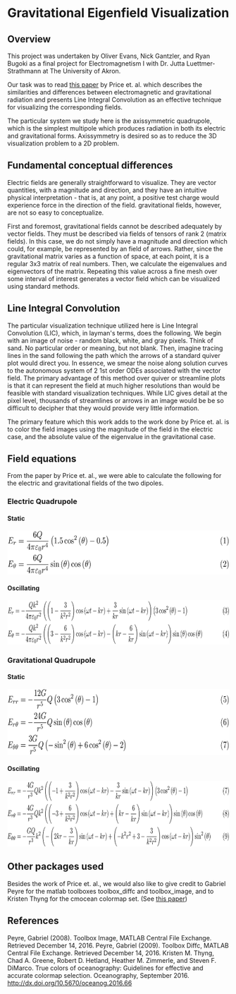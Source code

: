 # Gravitational Eigenfield Visualization

## Overview
This project was undertaken by Oliver Evans, Nick Gantzler, and Ryan Bugoki as a final project for Electromagnetism I with Dr. Jutta Luettmer-Strathmann at The University of Akron.

Our task was to read [this paper](https://arxiv.org/abs/1212.4730) by Price et. al. which describes the similarities and differences between electromagnetic and gravitational radiation and presents Line Integral Convolution as an effective technique for visualizing the corresponding fields.

The particular system we study here is the axissymmetric quadrupole, which is the simplest multipole which produces radiation in both its electric and gravitational forms. Axissymmetry is desired so as to reduce the 3D visualization problem to a 2D problem.

## Fundamental conceptual differences
Electric fields are generally straightforward to visualize. They are vector quantities, with a magnitude and direction, and they have an intuitive physical interpretation - that is, at any point, a positive test charge would experience force in the direction of the field. gravitational fields, however, are not so easy to conceptualize.

First and foremost, gravitational fields cannot be described adequately by vector fields. They must be described via fields of tensors of rank 2 (matrix fields). In this case, we do not simply have a magnitude and direction which could, for example, be represented by an field of arrows. Rather, since the gravitational matrix varies as a function of space, at each point, it is a regular 3x3 matrix of real numbers. Then, we calculate the eigenvalues and eigenvectors of the matrix. Repeating this value across a fine mesh over some interval of interest generates a vector field which can be visualized using standard methods.

## Line Integral Convolution
The particular visualization technique utilized here is Line Integral Convolution (LIC), which, in layman's terms, does the following. We begin with an image of noise - random black, white, and gray pixels. Think of sand. No particular order or meaning, but not blank. Then, imagine tracing lines in the sand following the path which the arrows of a standard quiver plot would direct you. In essence, we smear the noise along solution curves to the autonomous system of 2 1st order ODEs associated with the vector field. The primary advantage of this method over quiver or streamline plots is that it can represent the field at much higher resolutions than would be feasible with standard visualization techniques. While LIC gives detail at the pixel level, thousands of streamlines or arrows in an image would be be so difficult to decipher that they would provide very little information.

The primary feature which this work adds to the work done by Price et. al. is to color the field images using the magnitude of the field in the electric case, and the absolute value of the eigenvalue in the gravitational case.

## Field equations
From the paper by Price et. al., we were able to calculate the following for the electric and gravitational fields of the two dipoles.

### Electric Quadrupole

#### Static

<img src="readme_files/es.png" height=100px />

#### Oscillating

<img src="readme_files/eo.png" height=100px />

### Gravitational Quadrupole

#### Static

<img src="readme_files/gs.png" height=150px />

#### Oscillating

<img src="readme_files/go.png" height=150px />

## Other packages used
Besides the work of Price et. al., we would also like to give credit to Gabriel Peyre for the matlab toolboxes toolbox_diffc and toolbox_image, and to Kristen Thyng for the cmocean colormap set. (See [this paper](http://dx.doi.org/10.5670/oceanog.2016.66))

## References
Peyre, Gabriel (2008). Toolbox Image, MATLAB Central File Exchange. Retrieved December 14, 2016.
Peyre, Gabriel (2009). Toolbox Diffc, MATLAB Central File Exchange. Retrieved December 14, 2016.
Kristen M. Thyng, Chad A. Greene, Robert D. Hetland, Heather M. Zimmerle, and Steven F. DiMarco. True colors of oceanography: Guidelines for effective and accurate colormap selection. Oceanography, September 2016. <http://dx.doi.org/10.5670/oceanog.2016.66>

